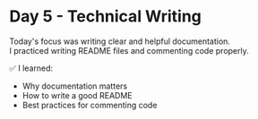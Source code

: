 # Day 5 - Technical Writing

Today's focus was writing clear and helpful documentation.  
I practiced writing README files and commenting code properly.

✅ I learned:
- Why documentation matters
- How to write a good README
- Best practices for commenting code

